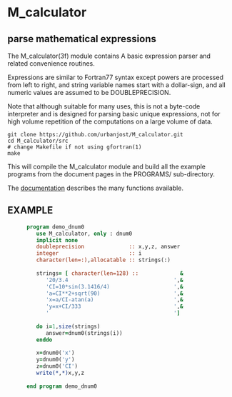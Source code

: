 # M_calculator

## parse mathematical expressions

The M_calculator(3f) module contains A basic expression parser and
related convenience routines.

Expressions are similar to Fortran77 syntax except powers are processed
from left to right, and string variable names start with a dollar-sign,
and all numeric values are assumed to be DOUBLEPRECISION.

Note that although suitable for many uses, this is not a byte-code
interpreter and is designed for parsing basic unique expressions, not
for high volume repetition of the computations on a large volume of data.

    git clone https://github.com/urbanjost/M_calculator.git
    cd M_calculator/src
    # change Makefile if not using gfortran(1)
    make

This will compile the M_calculator module and build all the example programs from
the document pages in the PROGRAMS/ sub-directory.

The [documentation](md/M_calculator.3.md) describes the many functions available.

## EXAMPLE
```fortran
      program demo_dnum0
         use M_calculator, only : dnum0
         implicit none
         doubleprecision              :: x,y,z, answer
         integer                      :: i
         character(len=:),allocatable :: strings(:)
      
         strings= [ character(len=128) ::             &
            '20/3.4                                 ',&
            'CI=10*sin(3.1416/4)                    ',&
            'a=CI**2+sqrt(90)                       ',&
            'x=a/CI-atan(a)                         ',&
            'y=x+CI/333                             ',&
            '                                       ']
      
         do i=1,size(strings)
            answer=dnum0(strings(i))
         enddo
      
         x=dnum0('x')
         y=dnum0('y')
         z=dnum0('CI')
         write(*,*)x,y,z
      
      end program demo_dnum0
```
